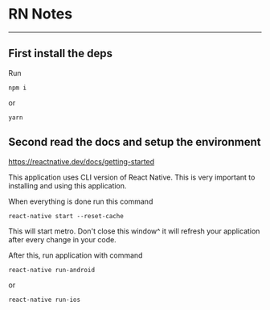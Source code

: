 # RN Notes

---

## First install the deps

Run

`npm i`

or

`yarn`

## Second read the docs and setup the environment

https://reactnative.dev/docs/getting-started

This application uses CLI version of React Native. This is very important to installing and using this application.

When everything is done run this command

`react-native start --reset-cache`

This will start metro. Don't close this window^ it will refresh your application after every change in your code.

After this,  run application with command

`react-native run-android`

or 

`react-native run-ios`
